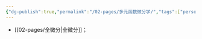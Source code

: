 ```yaml
---
{"dg-publish":true,"permalink":"/02-pages/多元函数微分学/","tags":["personal/blog","高等数学"]}
---
```


- [[02-pages/全微分\|全微分]]；